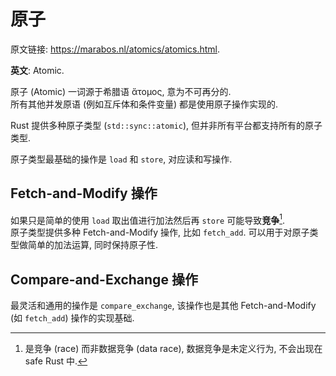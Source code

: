# 原子

原文链接: <https://marabos.nl/atomics/atomics.html>.

**英文**: Atomic.

原子 (Atomic) 一词源于希腊语 ἄτομος, 意为不可再分的.  
所有其他并发原语 (例如互斥体和条件变量) 都是使用原子操作实现的.

Rust 提供多种原子类型 (`std::sync::atomic`), 但并非所有平台都支持所有的原子类型.

原子类型最基础的操作是 `load` 和 `store`, 对应读和写操作.

## Fetch-and-Modify 操作

如果只是简单的使用 `load` 取出值进行加法然后再 `store` 可能导致**竞争**[^1].  
原子类型提供多种 Fetch-and-Modify 操作, 比如 `fetch_add`. 可以用于对原子类型做简单的加法运算, 同时保持原子性.  

## Compare-and-Exchange 操作

最灵活和通用的操作是 `compare_exchange`, 该操作也是其他 Fetch-and-Modify (如 `fetch_add`) 操作的实现基础.  

[^1]: 是竞争 (race) 而非数据竞争 (data race), 数据竞争是未定义行为, 不会出现在 safe Rust 中.
